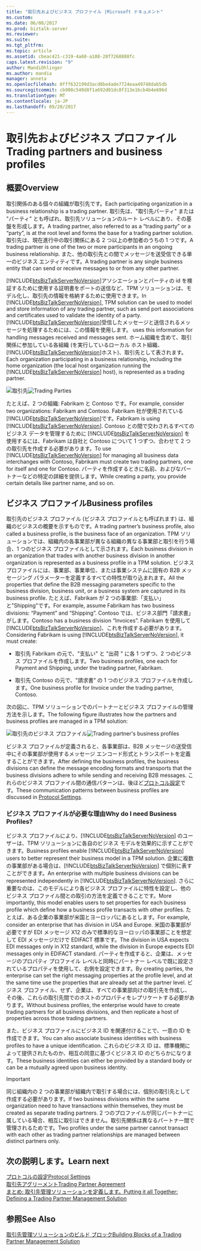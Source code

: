 ```yaml
---
title: "取引先およびビジネス プロファイル |Microsoft ドキュメント"
ms.custom: 
ms.date: 06/08/2017
ms.prod: biztalk-server
ms.reviewer: 
ms.suite: 
ms.tgt_pltfrm: 
ms.topic: article
ms.assetid: cbeac421-c319-4a60-a188-28f7268888fc
caps.latest.revision: "9"
author: MandiOhlinger
ms.author: mandia
manager: anneta
ms.openlocfilehash: 0fff632199d3acd8be4ade7724eaa49748dab5db
ms.sourcegitcommit: cb908c540d8f1a692d01dc8f313e16cb4b4e696d
ms.translationtype: MT
ms.contentlocale: ja-JP
ms.lasthandoff: 09/20/2017
---
```

# <a name="trading-partners-and-business-profiles"></a><span data-ttu-id="2977e-102">取引先およびビジネス プロファイル</span><span class="sxs-lookup"><span data-stu-id="2977e-102">Trading partners and business profiles</span></span>

## <a name="overview"></a><span data-ttu-id="2977e-103">概要</span><span class="sxs-lookup"><span data-stu-id="2977e-103">Overview</span></span>
<span data-ttu-id="2977e-104">取引関係のある個々の組織が取引先です。</span><span class="sxs-lookup"><span data-stu-id="2977e-104">Each participating organization in a business relationship is a trading partner.</span></span> <span data-ttu-id="2977e-105">取引先は、"取引先パーティ" または "パーティ" とも呼ばれ、取引先ソリューションのルート レベルにあり、その基盤を形成します。</span><span class="sxs-lookup"><span data-stu-id="2977e-105">A trading partner, also referred to as a “trading party” or a “party”, is at the root level and forms the base for a trading partner solution.</span></span> <span data-ttu-id="2977e-106">取引先は、現在進行中の取引関係にある 2 つ以上の参加者のうちの 1 つです。</span><span class="sxs-lookup"><span data-stu-id="2977e-106">A trading partner is one of the two or more participants in an ongoing business relationship.</span></span> <span data-ttu-id="2977e-107">また、他の取引先との間でメッセージを送受信できる単一のビジネス エンティティです。</span><span class="sxs-lookup"><span data-stu-id="2977e-107">A trading partner is any single business entity that can send or receive messages to or from any other partner.</span></span>  
  
 <span data-ttu-id="2977e-108">[!INCLUDE[btsBizTalkServerNoVersion](../includes/btsbiztalkservernoversion-md.md)]アソシエーションとパーティの id を検証するために使用する証明書をポートの送信など、TPM ソリューションは、モデル化し、取引先の情報を格納するために使用できます。</span><span class="sxs-lookup"><span data-stu-id="2977e-108">In [!INCLUDE[btsBizTalkServerNoVersion](../includes/btsbiztalkservernoversion-md.md)], TPM solution can be used to model and store information of any trading partner, such as send port associations and certificates used to validate the identity of a party.</span></span> [!INCLUDE[btsBizTalkServerNoVersion](../includes/btsbiztalkservernoversion-md.md)]<span data-ttu-id="2977e-109">受信したメッセージと送信されるメッセージを処理するためには、この情報を使用します。</span><span class="sxs-lookup"><span data-stu-id="2977e-109"> uses this information for handling messages received and messages sent.</span></span> <span data-ttu-id="2977e-110">ホーム組織を含めて、取引関係に参加している各組織 (を実行しているローカル ホスト組織、[!INCLUDE[btsBizTalkServerNoVersion](../includes/btsbiztalkservernoversion-md.md)]ホスト)、取引先として表されます。</span><span class="sxs-lookup"><span data-stu-id="2977e-110">Each organization participating in a business relationship, including the home organization (the local host organization running the [!INCLUDE[btsBizTalkServerNoVersion](../includes/btsbiztalkservernoversion-md.md)] host), is represented as a trading partner.</span></span>
  
 <span data-ttu-id="2977e-111">![取引先](../core/media/tradingparties.gif "TradingParties")</span><span class="sxs-lookup"><span data-stu-id="2977e-111">![Trading Parties](../core/media/tradingparties.gif "TradingParties")</span></span>  
  
 <span data-ttu-id="2977e-112">たとえば、2 つの組織: Fabrikam と Contoso です。</span><span class="sxs-lookup"><span data-stu-id="2977e-112">For example, consider two organizations: Fabrikam and Contoso.</span></span> <span data-ttu-id="2977e-113">Fabrikam 社が使用されている[!INCLUDE[btsBizTalkServerNoVersion](../includes/btsbiztalkservernoversion-md.md)]です。</span><span class="sxs-lookup"><span data-stu-id="2977e-113">Fabrikam is using [!INCLUDE[btsBizTalkServerNoVersion](../includes/btsbiztalkservernoversion-md.md)].</span></span> <span data-ttu-id="2977e-114">Contoso との間で交わされるすべてのビジネス データを管理するために [!INCLUDE[btsBizTalkServerNoVersion](../includes/btsbiztalkservernoversion-md.md)] を使用するには、Fabrikam は自社と Contoso について 1 つずつ、合わせて 2 つの取引先を作成する必要があります。</span><span class="sxs-lookup"><span data-stu-id="2977e-114">To use [!INCLUDE[btsBizTalkServerNoVersion](../includes/btsbiztalkservernoversion-md.md)] for managing all business data interchanges with Contoso, Fabrikam must create two trading partners, one for itself and one for Contoso.</span></span> <span data-ttu-id="2977e-115">パーティを作成するときに名前、およびなパートナーなどの特定の詳細を提供します。</span><span class="sxs-lookup"><span data-stu-id="2977e-115">While creating a party, you provide certain details like partner name, and so on.</span></span>  
 
## <a name="business-profiles"></a><span data-ttu-id="2977e-116">ビジネス プロファイル</span><span class="sxs-lookup"><span data-stu-id="2977e-116">Business profiles</span></span>

<span data-ttu-id="2977e-117">取引先のビジネス プロファイル (ビジネス プロファイルとも呼ばれます) は、組織のビジネスの概要を示すものです。</span><span class="sxs-lookup"><span data-stu-id="2977e-117">A trading partner’s business profile, also called a business profile, is the business face of an organization.</span></span> <span data-ttu-id="2977e-118">TPM ソリューションでは、組織内の各事業部が異なる組織の異なる事業部と取引を行う場合、1 つのビジネス プロファイルとして示されます。</span><span class="sxs-lookup"><span data-stu-id="2977e-118">Each business division in an organization that trades with another business division in another organization is represented as a business profile in a TPM solution.</span></span> <span data-ttu-id="2977e-119">ビジネス プロファイルには、事業部、事業単位、または事業システムに固有の B2B メッセージング パラメーターを定義するすべての特性が取り込まれます。</span><span class="sxs-lookup"><span data-stu-id="2977e-119">All the properties that define the B2B messaging parameters specific to the business division, business unit, or a business system are captured in its business profile.</span></span> <span data-ttu-id="2977e-120">たとえば、Fabrikam が 2 つの事業部:「支払い」と"Shipping"です。</span><span class="sxs-lookup"><span data-stu-id="2977e-120">For example, assume Fabrikam has two business divisions: “Payment” and “Shipping”.</span></span> <span data-ttu-id="2977e-121">Contoso では、ビジネス部門「請求書」がします。</span><span class="sxs-lookup"><span data-stu-id="2977e-121">Contoso has a business division “Invoices”.</span></span> <span data-ttu-id="2977e-122">Fabrikam を使用して[!INCLUDE[btsBizTalkServerNoVersion](../includes/btsbiztalkservernoversion-md.md)]、これを作成する必要があります。</span><span class="sxs-lookup"><span data-stu-id="2977e-122">Considering Fabrikam is using [!INCLUDE[btsBizTalkServerNoVersion](../includes/btsbiztalkservernoversion-md.md)], it must create:</span></span>  
  
-   <span data-ttu-id="2977e-123">取引先 Fabrikam の元で、"支払い" と "出荷 " に各 1 つずつ、2 つのビジネス プロファイルを作成します。</span><span class="sxs-lookup"><span data-stu-id="2977e-123">Two business profiles, one each for Payment and Shipping, under the trading partner, Fabrikam.</span></span>  
  
-   <span data-ttu-id="2977e-124">取引先 Contoso の元で、"請求書" の 1 つのビジネス プロファイルを作成します。</span><span class="sxs-lookup"><span data-stu-id="2977e-124">One business profile for Invoice under the trading partner, Contoso.</span></span>  
  
 <span data-ttu-id="2977e-125">次の図に、TPM ソリューションでのパートナーとビジネス プロファイルの管理方法を示します。</span><span class="sxs-lookup"><span data-stu-id="2977e-125">The following figure illustrates how the partners and business profiles are managed in a TPM solution:</span></span>  
  
 <span data-ttu-id="2977e-126">![取引先のビジネス プロファイル](../core/media/businessprofile.gif "BusinessProfile")</span><span class="sxs-lookup"><span data-stu-id="2977e-126">![Trading partner's business profiles](../core/media/businessprofile.gif "BusinessProfile")</span></span>  
  
 <span data-ttu-id="2977e-127">ビジネス プロファイルが定義されると、各事業部は、B2B メッセージの送受信中にその事業部が使用するメッセージ エンコード形式とトランスポートを定義することができます。</span><span class="sxs-lookup"><span data-stu-id="2977e-127">After defining the business profiles, the business divisions can define the message encoding formats and transports that the business divisions adhere to while sending and receiving B2B messages.</span></span> <span data-ttu-id="2977e-128">これらのビジネス プロファイル間の通信パターンは、後ほど[プロトコル設定](../core/protocol-settings.md)です。</span><span class="sxs-lookup"><span data-stu-id="2977e-128">These communication patterns between business profiles are discussed in [Protocol Settings](../core/protocol-settings.md).</span></span>  
  
### <a name="why-do-i-need-business-profiles"></a><span data-ttu-id="2977e-129">ビジネス プロファイルが必要な理由</span><span class="sxs-lookup"><span data-stu-id="2977e-129">Why do I need Business Profiles?</span></span>  
 <span data-ttu-id="2977e-130">ビジネス プロファイルにより、[!INCLUDE[btsBizTalkServerNoVersion](../includes/btsbiztalkservernoversion-md.md)] のユーザーは、TPM ソリューションに各自のビジネス モデルを効果的に示すことができます。</span><span class="sxs-lookup"><span data-stu-id="2977e-130">Business profiles enable [!INCLUDE[btsBizTalkServerNoVersion](../includes/btsbiztalkservernoversion-md.md)] users to better represent their business model in a TPM solution.</span></span> <span data-ttu-id="2977e-131">企業に複数の事業部がある場合は、[!INCLUDE[btsBizTalkServerNoVersion](../includes/btsbiztalkservernoversion-md.md)] で個別に表すことができます。</span><span class="sxs-lookup"><span data-stu-id="2977e-131">An enterprise with multiple business divisions can be represented independently in [!INCLUDE[btsBizTalkServerNoVersion](../includes/btsbiztalkservernoversion-md.md)].</span></span> <span data-ttu-id="2977e-132">さらに重要なのは、このモデルにより各ビジネス プロファイルに特性を設定し、他のビジネス プロファイル間との取引の方法を定義できることです。</span><span class="sxs-lookup"><span data-stu-id="2977e-132">More importantly, this model enables users to set properties for each business profile which define how a business profile transacts with other profiles.</span></span> <span data-ttu-id="2977e-133">たとえば、ある企業の事業部が米国とヨーロッパにあるとします。</span><span class="sxs-lookup"><span data-stu-id="2977e-133">For example, consider an enterprise that has division in USA and Europe.</span></span> <span data-ttu-id="2977e-134">米国の事業部が必要ですが EDI メッセージ X12 のみで標準的なヨーロッパの事業部ことを想定して EDI メッセージだけで EDIFACT 標準です。</span><span class="sxs-lookup"><span data-stu-id="2977e-134">The division in USA expects EDI messages only in X12 standard, while the division in Europe expects EDI messages only in EDIFACT standard.</span></span> <span data-ttu-id="2977e-135">パーティを作成すると、企業は、メッセージのプロパティ プロファイル レベルと同時にパートナー レベルで既に設定されているプロパティを使用して、右側を設定できます。</span><span class="sxs-lookup"><span data-stu-id="2977e-135">By creating parties, the enterprise can set the right messaging properties at the profile level, and at the same time use the properties that are already set at the partner level.</span></span> <span data-ttu-id="2977e-136">ビジネス プロファイル、せず、企業は、すべての事業部向けの取引先を作成し、その後、これらの取引先間でのホストのプロパティをレプリケートする必要があります。</span><span class="sxs-lookup"><span data-stu-id="2977e-136">Without business profiles, the enterprise would have to create trading partners for all business divisions, and then replicate a host of properties across those trading partners.</span></span>  
  
 <span data-ttu-id="2977e-137">また、ビジネス プロファイルにビジネス ID を関連付けることで、一意の ID を作成できます。</span><span class="sxs-lookup"><span data-stu-id="2977e-137">You can also associate business identities with business profiles to have a unique identification.</span></span> <span data-ttu-id="2977e-138">これらのビジネス ID は、標準機関によって提供されたものか、相互の同意に基づくビジネス ID のどちらかになります。</span><span class="sxs-lookup"><span data-stu-id="2977e-138">These business identities can either be provided by a standard body or can be a mutually agreed upon business identity.</span></span>  
  
> [!IMPORTANT]
>  <span data-ttu-id="2977e-139">同じ組織内の 2 つの事業部が組織内で取引する場合には、個別の取引先として作成する必要があります。</span><span class="sxs-lookup"><span data-stu-id="2977e-139">If two business divisions within the same organization need to have transactions within themselves, they must be created as separate trading partners.</span></span> <span data-ttu-id="2977e-140">2 つのプロファイルが同じパートナーに属している場合、相互に取引はできません。取引先関係は異なるパートナー間で管理されるためです。</span><span class="sxs-lookup"><span data-stu-id="2977e-140">Two profiles under the same partner cannot transact with each other as trading partner relationships are managed between distinct partners only.</span></span>  
  
## <a name="learn-next"></a><span data-ttu-id="2977e-141">次の説明します。</span><span class="sxs-lookup"><span data-stu-id="2977e-141">Learn next</span></span>

[<span data-ttu-id="2977e-142">プロトコルの設定</span><span class="sxs-lookup"><span data-stu-id="2977e-142">Protocol Settings</span></span>](../core/protocol-settings.md)  
[<span data-ttu-id="2977e-143">取引先アグリーメント</span><span class="sxs-lookup"><span data-stu-id="2977e-143">Trading Partner Agreement</span></span>](../core/trading-partner-agreement.md)  
[<span data-ttu-id="2977e-144">まとめ: 取引先管理ソリューションを定義します。</span><span class="sxs-lookup"><span data-stu-id="2977e-144">Putting it all Together: Defining a Trading Partner Management Solution</span></span>](../core/putting-it-all-together-defining-a-trading-partner-management-solution.md)
 
## <a name="see-also"></a><span data-ttu-id="2977e-145">参照</span><span class="sxs-lookup"><span data-stu-id="2977e-145">See Also</span></span>  
 [<span data-ttu-id="2977e-146">取引先管理ソリューションのビルド ブロック</span><span class="sxs-lookup"><span data-stu-id="2977e-146">Building Blocks of a Trading Partner Management Solution</span></span>](../core/building-blocks-of-a-trading-partner-management-solution.md)
